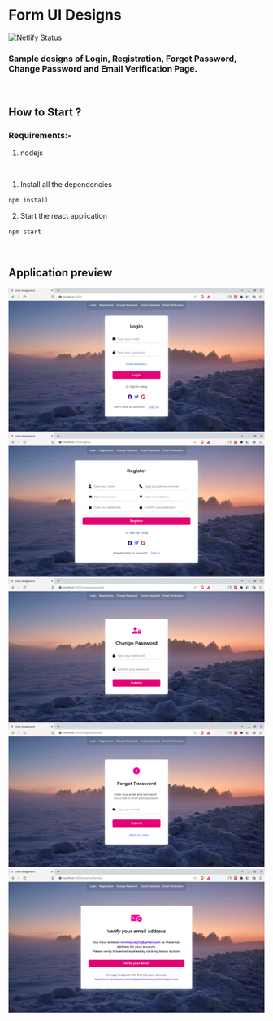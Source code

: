 # Form UI Designs

[![Netlify Status](https://api.netlify.com/api/v1/badges/e8e2a01a-622d-41f1-87fb-4816c2641308/deploy-status)](https://app.netlify.com/sites/userinterfaces/deploys)

### Sample designs of Login, Registration, Forgot Password, Change Password and Email Verification Page.

<br/>

## How to Start ?

### Requirements:- 
1. nodejs

<br/>


1. Install all the dependencies
```sh
npm install
```

2. Start the react application
```sh
npm start
```

<br/>

## Application preview

<img src="./public/ss1.png" />
<img src="./public/ss2.png" />
<img src="./public/ss3.png" />
<img src="./public/ss4.png" />
<img src="./public/ss5.png" />
